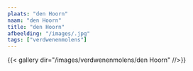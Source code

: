 ```yaml
---
plaats: "den Hoorn"
naam: "den Hoorn"
title: "den Hoorn"
afbeelding: "/images/.jpg"
tags: ["verdwenenmolens"]
---
```


{{< gallery dir="/images/verdwenenmolens/den Hoorn" //>}}